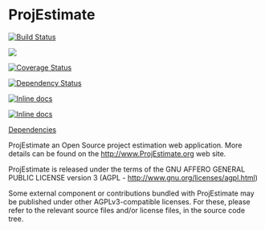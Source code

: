 <h1>
  <a name="projestimate" class="anchor" href="#projestimate">
    <span class="octicon octicon-link"></span>
  </a>
  ProjEstimate
</h1>
<p>
  <a href="https://travis-ci.org/estimancy/projestimate"><img src="https://travis-ci.org/estimancy/projestimate.png" alt="Build Status" data-canonical-src="https://travis-ci.org/estimancy/projestimate.png?branch=master" style="max-width:100%;"></a>

  <a href="https://codeclimate.com/github/estimancy/projestimate"><img src="https://codeclimate.com/github/estimancy/projestimate.png" /></a>

  <!-- <a href='https://coveralls.io/r/estimancy/projestimate'><img src='https://coveralls.io/repos/estimancy/projestimate/badge.png' alt='Coverage Status' data-canonical-src="https://coveralls.io/repos/estimancy/projestimate/badge.png?branch=master" style="max-width:100%;" /></a> -->
  <a href='https://coveralls.io/r/estimancy/projestimate?branch=dev'><img src='https://coveralls.io/repos/estimancy/projestimate/badge.png?branch=master' alt='Coverage Status' /></a>

  <a href='https://gemnasium.com/estimancy/projestimate'><img src="https://gemnasium.com/estimancy/projestimate.png" alt="Dependency Status" data-canonical-src="https://gemnasium.com/estimancy/projestimate.png" style="max-width:100%;"></a>

  <a href='http://inch-pages.github.io/github/estimancy/projestimate'> <img src="https://camo.githubusercontent.com/375ec98fcd609f3002f649746e183c545804bae5/687474703a2f2f696e63682d70616765732e6769746875622e696f2f6769746875622f657374696d616e63792f70726f6a657374696d6174652e706e67" alt="Inline docs" data-canonical-src="http://inch-pages.github.io/github/estimancy/projestimate.png" style="max-width:100%;"></a>

 [![Inline docs](http://inch-pages.github.io/github/estimancy/projestimate.png)](http://inch-pages.github.io/github/estimancy/projestimate)

  <a href='http://dev.estimancy.com/dependencies.html'>Dependencies</a>
</p>

ProjEstimate an Open Source project estimation web application. More details can be found on the http://www.ProjEstimate.org web site.

ProjEstimate is released under the terms of the GNU AFFERO GENERAL PUBLIC LICENSE version 3 (AGPL - http://www.gnu.org/licenses/agpl.html)

Some external component or contributions bundled with ProjEstimate may be published under other AGPLv3-compatible licenses. For these, please refer to the relevant source files and/or license files, in the source code tree.
